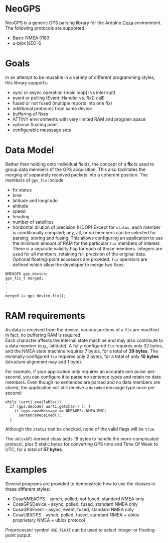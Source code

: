 NeoGPS
======

NeoGPS is a generic GPS parsing library for the Arduino [Cosa](https://github.com/mikaelpatel/Cosa) environment.
The following protocols are supported:
* Basic NMEA 0183
* u-blox NEO-6

Goals
======
In an attempt to be reusable in a variety of different programming styles, this library supports:
* sync or async operation (main loop() vs interrupt)
* event or polling (Event::Handler vs. fix() call)
* fused or not fused (multiple reports into one fix)
* additional protocols from same device
* buffering of fixes
* ATTINY environments with very limited RAM and program space
* optional floating point
* configurable messsage sets

Data Model
==========
Rather than holding onto individual fields, the concept of a **fix** is used to group data members of the GPS acquisition.
This also facilitates the merging of separately received packets into a coherent position.  The members of `gps_fix` include 
* fix status
* time
* latitude and longitude
* altitude
* speed
* heading
* number of satellites
* horizontal dilution of precision (HDOP)
Except for `status`, each member is conditionally compiled; any, all, or *no* members can be selected for parsing, storing and fusing.  This allows configuring an application to use the minimum amount of RAM for the particular `fix` members of interest.
There is a separate validity flag for each of those members.
Integers are used for all members, retaining full precision of the original data.   
Optional floating-point accessors are provided.
`fix` operators are defined which allow the developer to merge two fixes:
```
NMEAGPS gps_device;
gps_fix_t merged;
.
.
.
merged |= gps_device.fix();
```

RAM requirements
=======
As data is received from the device, various portions of a `fix` are modified.  In 
fact, no buffering RAM is required.  
Each character affects the internal state machine and may also contribute to a data 
member (e.g., latitude).
A fully-configured `fix` requires only 32 bytes, and the NMEA state machine requires 
7 bytes, for a total of **39 bytes**.  The minimally-configured `fix` requires only 
2 bytes, for a total of only **10 bytes** (structure alignment may add 1 byte).

For example, if your application only requires an accurate one pulse-per-second, you 
can configure it to parse *no* sentence types and retain *no* data members.  Even 
though no sentences are parsed and no data members are stored, the application will 
still receive a `decoded` message type once per second:
```
while (uart1.available())
  if (gps.decode( uart1.getchar() )) {
    if (gps.nmeaMessage == NMEAGPS::NMEA_RMC)
      sentenceReceived();
  }
```
Although the `status` can be checked, none of the valid flags will be `true`.

The `ubloxGPS` derived class adds 18 bytes to handle the more-complicated protocol, 
plus 5 static bytes for converting GPS time and Time Of Week to UTC, for a total of 
**57 bytes**.

Examples
======
Several programs are provided to demonstrate how to use the classes in these different styles:

* CosaNMEAGPS - synch, polled, not fused, standard NMEA only
* CosaGPSDevice - async, polled, fused, standard NMEA only
* CosaGPSEvent - async, event, fused, standard NMEA only
* CosaUBXGPS - synch, polled, fused, standard NMEA + ublox proprietary NMEA + ublox protocol

Preprocessor symbol `USE_FLOAT` can be used to select integer or floating-point output.